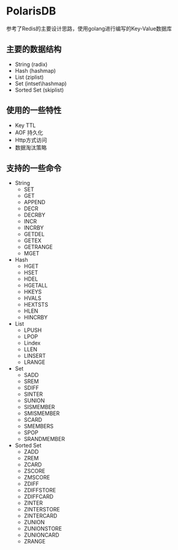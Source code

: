 # PolarisDB

参考了Redis的主要设计思路，使用golang进行编写的Key-Value数据库

## 主要的数据结构
  * String (radix)
  * Hash (hashmap)
  * List (ziplist)
  * Set  (intset\hashmap)
  * Sorted Set (skiplist)
## 使用的一些特性
* Key TTL
* AOF 持久化
* Http方式访问
* 数据淘汰策略

## 支持的一些命令
* String
    * SET
    * GET
    * APPEND
    * DECR
    * DECRBY
    * INCR
    * INCRBY
    * GETDEL
    * GETEX
    * GETRANGE
    * MGET
* Hash
    * HGET
    * HSET
    * HDEL
    * HGETALL
    * HKEYS
    * HVALS
    * HEXTSTS
    * HLEN
    * HINCRBY
* List
    * LPUSH
    * LPOP
    * Lindex
    * LLEN
    * LINSERT
    * LRANGE
* Set
    * SADD
    * SREM
    * SDIFF
    * SINTER
    * SUNION
    * SISMEMBER
    * SMISMEMBER
    * SCARD
    * SMEMBERS
    * SPOP
    * SRANDMEMBER
* Sorted Set
    * ZADD
    * ZREM
    * ZCARD
    * ZSCORE
    * ZMSCORE
    * ZDIFF
    * ZDIFFSTORE
    * ZDIFFCARD
    * ZINTER
    * ZINTERSTORE
    * ZINTERCARD
    * ZUNION
    * ZUNIONSTORE
    * ZUNIONCARD
    * ZRANGE